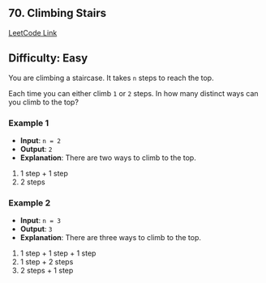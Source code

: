 ## 70. Climbing Stairs

[LeetCode Link](https://leetcode.com/problems/climbing-stairs)

## Difficulty: Easy

You are climbing a staircase. It takes `n` steps to reach the top.

Each time you can either climb `1` or `2` steps. In how many distinct ways can you climb to the top?

### Example 1

- **Input**: `n = 2`
- **Output**: `2`
- **Explanation**: There are two ways to climb to the top.

1. 1 step + 1 step
2. 2 steps

### Example 2

- **Input**: `n = 3`
- **Output**: `3`
- **Explanation**: There are three ways to climb to the top.

1. 1 step + 1 step + 1 step
2. 1 step + 2 steps
3. 2 steps + 1 step